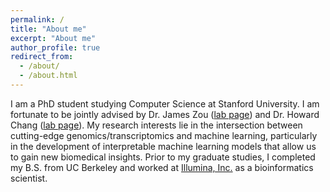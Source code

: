 ```yaml
---
permalink: /
title: "About me"
excerpt: "About me"
author_profile: true
redirect_from: 
  - /about/
  - /about.html
---
```


I am a PhD student studying Computer Science at Stanford University. I am fortunate to be jointly advised by Dr. James Zou ([lab page](https://sites.google.com/site/jamesyzou/home)) and Dr. Howard Chang ([lab page](http://changlab.stanford.edu)). My research interests lie in the intersection between cutting-edge genomics/transcriptomics and machine learning, particularly in the development of interpretable machine learning models that allow us to gain new biomedical insights. Prior to my graduate studies, I completed my B.S. from UC Berkeley and worked at [Illumina, Inc.](https://www.illumina.com) as a bioinformatics scientist.
